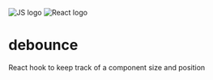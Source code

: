 ![JS logo](https://i.imgur.com/tvJMlaz.png)
![React logo](https://i.imgur.com/6srbJj2.png)

# debounce

React hook to keep track of a component size and position
